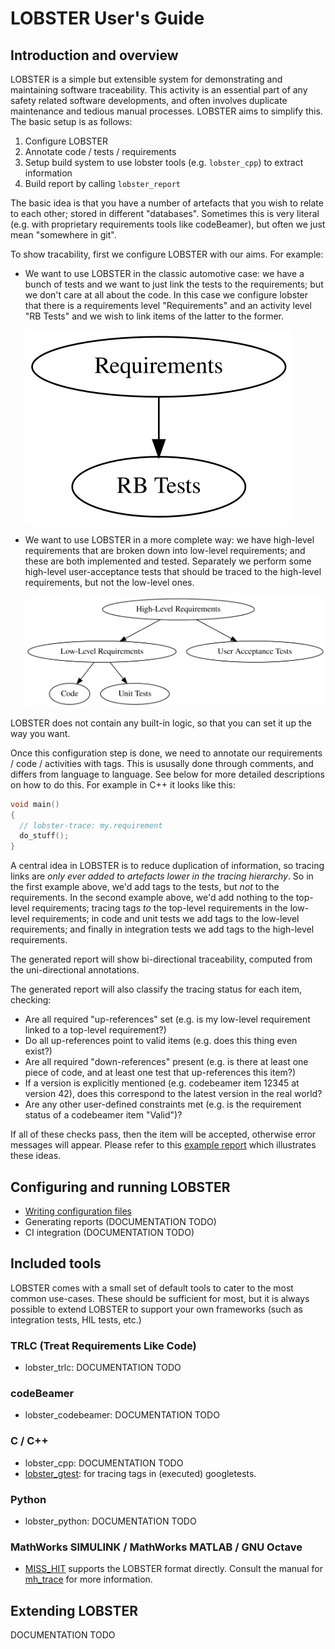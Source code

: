 # LOBSTER User's Guide

## Introduction and overview

LOBSTER is a simple but extensible system for demonstrating and
maintaining software traceability. This activity is an essential part
of any safety related software developments, and often involves
duplicate maintenance and tedious manual processes. LOBSTER aims to
simplify this. The basic setup is as follows:

1. Configure LOBSTER
2. Annotate code / tests / requirements
3. Setup build system to use lobster tools (e.g. `lobster_cpp`) to
   extract information
4. Build report by calling `lobster_report`

The basic idea is that you have a number of artefacts that you wish to
relate to each other; stored in different "databases". Sometimes this
is very literal (e.g. with proprietary requirements tools like
codeBeamer), but often we just mean "somewhere in git".

To show tracability, first we configure LOBSTER with our aims. For
example:

* We want to use LOBSTER in the classic automotive case: we have a
  bunch of tests and we want to just link the tests to the
  requirements; but we don't care at all about the code. In this case
  we configure lobster that there is a requirements level
  "Requirements" and an activity level "RB Tests" and we wish to
  link items of the latter to the former.

  ![Simple Tracing Policy](simple.svg)

* We want to use LOBSTER in a more complete way: we have high-level
  requirements that are broken down into low-level requirements; and
  these are both implemented and tested. Separately we perform some
  high-level user-acceptance tests that should be traced to the
  high-level requirements, but not the low-level ones.

  ![Complex Tracing Policy](advanced.svg)

LOBSTER does not contain any built-in logic, so that you can set it up
the way you want.

Once this configuration step is done, we need to annotate our
requirements / code / activities with tags. This is ususally done
through comments, and differs from language to language. See below for
more detailed descriptions on how to do this. For example in C++ it
looks like this:

```C++
void main()
{
  // lobster-trace: my.requirement
  do_stuff();
}
```

A central idea in LOBSTER is to reduce duplication of information, so
tracing links are *only ever added to artefacts lower in the tracing
hierarchy*. So in the first example above, we'd add tags to the tests,
but *not* to the requirements. In the second example above, we'd add
nothing to the top-level requirements; tracing tags *to* the top-level
requirements in the low-level requirements; in code and unit tests we
add tags to the low-level requirements; and finally in integration
tests we add tags to the high-level requirements.

The generated report will show bi-directional traceability, computed
from the uni-directional annotations.

The generated report will also classify the tracing status for each
item, checking:

* Are all required "up-references" set (e.g. is my low-level
  requirement linked to a top-level requirement?)
* Do all up-references point to valid items (e.g. does this thing even
  exist?)
* Are all required "down-references" present (e.g. is there at least
  one piece of code, and at least one test that up-references this
  item?)
* If a version is explicitly mentioned (e.g. codebeamer item 12345 at
  version 42), does this correspond to the latest version in the real
  world?
* Are any other user-defined constraints met (e.g. is the requirement
  status of a codebeamer item "Valid")?

If all of these checks pass, then the item will be accepted, otherwise
error messages will appear. Please refer to this [example
report](example_report.html) which illustrates these ideas.

## Configuring and running LOBSTER

* [Writing configuration files](config_files.md)
* Generating reports (DOCUMENTATION TODO)
* CI integration (DOCUMENTATION TODO)

## Included tools

LOBSTER comes with a small set of default tools to cater to the most
common use-cases. These should be sufficient for most, but it is
always possible to extend LOBSTER to support your own frameworks (such
as integration tests, HIL tests, etc.)

### TRLC (Treat Requirements Like Code)

* lobster_trlc: DOCUMENTATION TODO

### codeBeamer

* lobster_codebeamer: DOCUMENTATION TODO

### C / C++

* lobster_cpp: DOCUMENTATION TODO
* [lobster_gtest](manual-lobster_gtest.md): for tracing tags in
  (executed) googletests.

### Python

* lobster_python: DOCUMENTATION TODO

### MathWorks SIMULINK / MathWorks MATLAB / GNU Octave

* [MISS_HIT](https://misshit.org) supports the LOBSTER format
  directly. Consult the manual for
  [mh_trace](https://florianschanda.github.io/miss_hit/trace.html) for
  more information.

## Extending LOBSTER

DOCUMENTATION TODO
